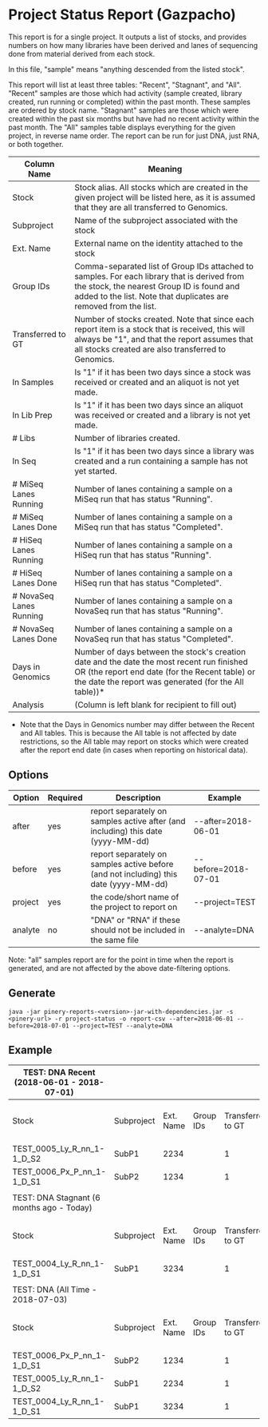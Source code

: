 # Project Status Report (Gazpacho)

<!-- note that any changes to this documentation should also be made in the debian@pinery-reports.gsi.oicr.on.ca:/home/debian/reports/gazpacho/email-body.txt file, which is sent out to users in the monthly email generated by gazpacho-project-status.cron file -->

This report is for a single project. It outputs a list of stocks, and provides numbers on how many libraries have been derived and lanes of sequencing done from material derived from each stock.

In this file, "sample" means "anything descended from the listed stock".

This report will list at least three tables: "Recent", "Stagnant", and "All".
"Recent" samples are those which had activity (sample created, library created, run running or completed) within the past month. These samples are ordered by stock name.
"Stagnant" samples are those which were created within the past six months but have had no recent activity within the past month.
The "All" samples table displays everything for the given project, in reverse name order.
The report can be run for just DNA, just RNA, or both together.

| Column Name | Meaning |
|-------------|---------|
| Stock       | Stock alias. All stocks which are created in the given project will be listed here, as it is assumed that they are all transferred to Genomics. |
| Subproject  | Name of the subproject associated with the stock |
| Ext. Name   | External name on the identity attached to the stock |
| Group IDs    | Comma-separated list of Group IDs attached to samples. For each library that is derived from the stock, the nearest Group ID is found and added to the list. Note that duplicates are removed from the list. |
| Transferred to GT | Number of stocks created. Note that since each report item is a stock that is received, this will always be "1", and that the report assumes that all stocks created are also transferred to Genomics. |
| In Samples   | Is "1" if it has been two days since a stock was received or created and an aliquot is not yet made. |
| In Lib Prep  | Is "1" if it has been two days since an aliquot was received or created and a library is not yet made. |
| # Libs       | Number of libraries created. |
| In Seq       | Is "1" if it has been two days since a library was created and a run containing a sample has not yet started. |
| # MiSeq Lanes Running | Number of lanes containing a sample on a MiSeq run that has status "Running". |
| # MiSeq Lanes Done    | Number of lanes containing a sample on a MiSeq run that has status "Completed". |
| # HiSeq Lanes Running | Number of lanes containing a sample on a HiSeq run that has status "Running". |
| # HiSeq Lanes Done    | Number of lanes containing a sample on a HiSeq run that has status "Completed". |
| # NovaSeq Lanes Running | Number of lanes containing a sample on a NovaSeq run that has status "Running". |
| # NovaSeq Lanes Done    | Number of lanes containing a sample on a NovaSeq run that has status "Completed". |
| Days in Genomics | Number of days between the stock's creation date and the date the most recent run finished OR (the report end date (for the Recent table) or the date the report was generated (for the All table))* |
| Analysis      | (Column is left blank for recipient to fill out) | 

* Note that the Days in Genomics number may differ between the Recent and All tables. This is because the All table is not affected by date restrictions, so the All table may report on stocks which were created after the report end date (in cases when reporting on historical data). 

## Options

| Option | Required | Description | Example |
|--------|----------|-------------|---------|
| after  | yes | report separately on samples active after (and including) this date (yyyy-MM-dd) | --after=2018-06-01 |
| before | yes | report separately on samples active before (and not including) this date (yyyy-MM-dd) | --before=2018-07-01 |
| project | yes | the code/short name of the project to report on | --project=TEST |
| analyte | no | "DNA" or "RNA" if these should not be included in the same file | --analyte=DNA |

Note: "all" samples report are for the point in time when the report is generated, and are not affected by the above date-filtering options.

## Generate

```
java -jar pinery-reports-<version>-jar-with-dependencies.jar -s <pinery-url> -r project-status -o report-csv --after=2018-06-01 --before=2018-07-01 --project=TEST --analyte=DNA
```

## Example
|TEST: DNA Recent (2018-06-01 - 2018-07-01)| | | | | | | | | | | | | | | | |
|------------------------------------------|-|-|-|-|-|-|-|-|-|-|-|-|-|-|-|-|
|Stock|Subproject|Ext. Name|Group IDs|Transferred to GT|In Samples|In Lib Prep|# Libs|In Seq|# MiSeq Lanes Running|# MiSeq Lanes Done|# HiSeq Lanes Running|# HiSeq Lanes Done|# NovaSeq Lanes Running|# NovaSeq Lanes Done|Days in Genomics|Analysis|
|TEST_0005_Ly_R_nn_1-1_D_S2|SubP1|2234||1|1||||||||||18||
|TEST_0006_Px_P_nn_1-1_D_S1|SubP2|1234||1|||2|||||||2|25||
||||||||||||||||||
|TEST: DNA Stagnant (6 months ago - Today)|||||||||||||||||
|Stock|Subproject|Ext. Name|Group IDs|Transferred to GT|In Samples|In Lib Prep|# Libs|In Seq|# MiSeq Lanes Running|# MiSeq Lanes Done|# HiSeq Lanes Running|# HiSeq Lanes Done|# NovaSeq Lanes Running|# NovaSeq Lanes Done|Days in Genomics|Analysis|
|TEST_0004_Ly_R_nn_1-1_D_S1|SubP1|3234||1|1||||||||||33||
||||||||||||||||||
|TEST: DNA (All Time - 2018-07-03)|||||||||||||||||
|Stock|Subproject|Ext. Name|Group IDs|Transferred to GT|In Samples|In Lib Prep|# Libs|In Seq|# MiSeq Lanes Running|# MiSeq Lanes Done|# HiSeq Lanes Running|# HiSeq Lanes Done|# NovaSeq Lanes Running|# NovaSeq Lanes Done|Days in Genomics|Analysis|
|TEST_0006_Px_P_nn_1-1_D_S1|SubP2|1234||1|||2|||||||2|25||
|TEST_0005_Ly_R_nn_1-1_D_S2|SubP1|2234||1|1||||||||||18||
|TEST_0004_Ly_R_nn_1-1_D_S1|SubP1|3234||1|1||||||||||33||